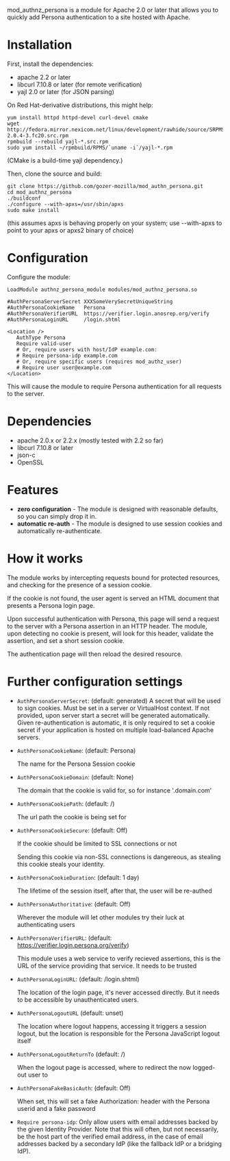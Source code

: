 mod_authnz_persona is a module for Apache 2.0 or later that allows you to
quickly add Persona authentication to a site hosted with Apache.

# Installation

First, install the dependencies:

* apache 2.2 or later
* libcurl 7.10.8 or later (for remote verification)
* yajl 2.0 or later (for JSON parsing)

On Red Hat-derivative distributions, this might help:

```
yum install httpd httpd-devel curl-devel cmake
wget http://fedora.mirror.nexicom.net/linux/development/rawhide/source/SRPMS/y/yajl-2.0.4-3.fc20.src.rpm
rpmbuild --rebuild yajl-*.src.rpm
sudo yum install ~/rpmbuild/RPMS/`uname -i`/yajl-*.rpm
```

(CMake is a build-time yajl dependency.)

Then, clone the source and build:

```
git clone https://github.com/gozer-mozilla/mod_authn_persona.git
cd mod_authnz_persona
./buildconf
./configure --with-apxs=/usr/sbin/apxs
sudo make install
```

(this assumes apxs is behaving properly on your system; use --with-apxs
to point to your apxs or apxs2 binary of choice)

# Configuration

Configure the module:

    LoadModule authnz_persona_module modules/mod_authnz_persona.so
    
    #AuthPersonaServerSecret XXXSomeVerySecretUniqueString
    #AuthPersonaCookieName   Persona
    #AuthPersonaVerifierURL  https://verifier.login.anosrep.org/verify
    #AuthPersonaLoginURL     /login.shtml
    
    <Location />
       AuthType Persona
       Require valid-user
       # Or, require users with host/IdP example.com:
       # Require persona-idp example.com
       # Or, require specific users (requires mod_authz_user)
       # Require user user@example.com
    </Location>

This will cause the module to require Persona authentication for all
requests to the server.

Dependencies
============

* apache 2.0.x or 2.2.x (mostly tested with 2.2 so far)
* libcurl 7.10.8 or later
* json-c
* OpenSSL

# Features

* **zero configuration** - The module is designed with reasonable defaults, so
  you can simply drop it in.
* **automatic re-auth** - The module is designed to use session cookies and
  automatically re-authenticate.

# How it works

The module works by intercepting requests bound for protected resources, and
checking for the presence of a session cookie.

If the cookie is not found, the user agent is served an HTML document that
presents a Persona login page.

Upon successful authentication with Persona, this page will send a request to
the server with a Persona assertion in an HTTP header. The module, upon
detecting no cookie is present, will look for this header, validate the
assertion, and set a short session cookie.

The authentication page will then reload the desired resource.

# Further configuration settings

* `AuthPersonaServerSecret`: (default: generated)
  A secret that will be used to sign cookies. Must be set in a server or
  VirtualHost context. If not provided, upon server start a secret will be
  generated automatically. Given re-authentication is automatic, it is only
  required to set a cookie secret if your application is hosted on multiple
  load-balanced Apache servers.

* `AuthPersonaCookieName`: (default: Persona)

  The name for the Persona Session cookie

* `AuthPersonaCookieDomain`: (default: None)

  The domain that the cookie is valid for, so for instance '.domain.com'

* `AuthPersonaCookiePath`: (default: /)

  The url path the cookie is being set for

* `AuthPersonaCookieSecure`: (default: Off)

  If the cookie should be limited to SSL connections or not
  
  Sending this cookie via non-SSL connections is dangereous, as stealing this
  cookie steals your identity.

* `AuthPersonaCookieDuration`: (default: 1 day)

  The lifetime of the session itself, after that, the user will be re-authed

* `AuthPersonaAuthoritative`: (default: Off)

  Wherever the module will let other modules try their luck at authenticating users

* `AuthPersonaVerifierURL`: (default: https://verifier.login.persona.org/verify)

  This module uses a web service to verify recieved assertions, this is the URL
  of the service providing that service. It needs to be trusted

* `AuthPersonaLoginURL`: (default: /login.shtml)

  The location of the login page, it's never accessed directly. But it needs to be
  accessible by unauthenticated users.
* `AuthPersonaLogoutURL` (default: unset)

  The location where logout happens, accessing it triggers a session logout, but the
  location is responsible for the Persona JavaScript logout itself

* `AuthPersonaLogoutReturnTo` (default: /)

  When the logout page is accessed, where to redirect the now logged-out user to

* `AuthPersonaFakeBasicAuth`: (default: Off)

  When set, this will set a fake Authorization: header with the Persona userid and
  a fake password

* `Require persona-idp`:
  Only allow users with email addresses backed by the given Identity Provider.
  Note that this will often, but not necessarily, be the host part of the
  verified email address, in the case of email addresses backed by a secondary
  IdP (like the fallback IdP or a bridging IdP).
